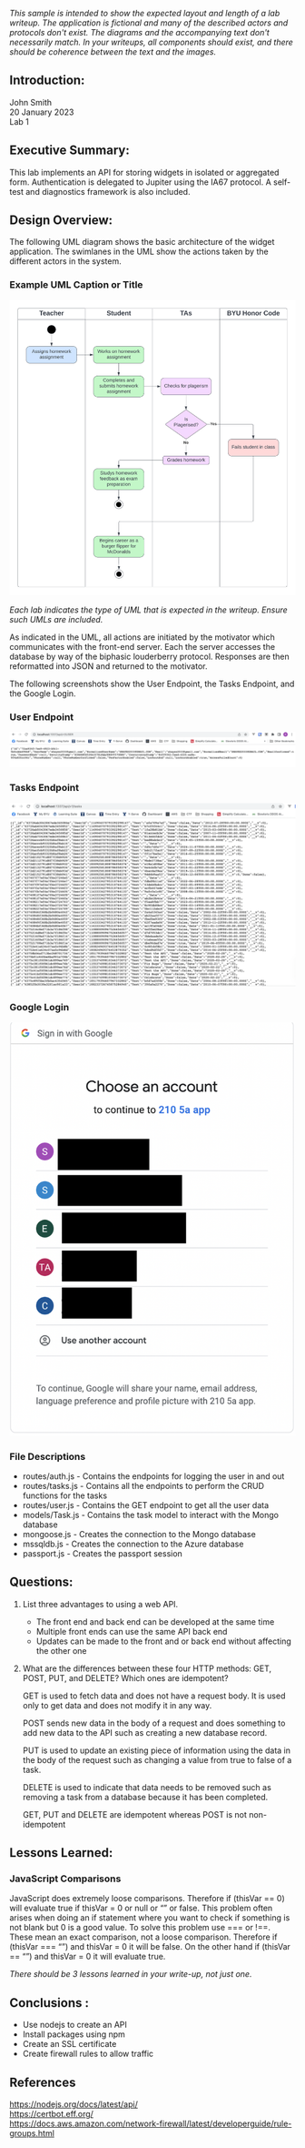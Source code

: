 *This sample is intended to show the expected layout and length of a lab writeup. The application is fictional and many of the described actors and protocols don't exist. The diagrams and the accompanying text don't necessarily match. In your writeups, all components should exist, and there should be coherence between the text and the images.*

## Introduction:
John Smith  
20 January 2023  
Lab 1  

## Executive Summary:

This lab implements an API for storing widgets in isolated or aggregated form. Authentication is delegated to Jupiter using the IA67 protocol. A self-test and diagnostics framework is also included.

## Design Overview:

The following UML diagram shows the basic architecture of the widget application. The swimlanes in the UML show the actions taken by the different actors in the system.

### Example UML Caption or Title
![Example UML](./img/example-UML.png)

*Each lab indicates the type of UML that is expected in the writeup. Ensure such UMLs are included.*

As indicated in the UML, all actions are initiated by the motivator which communicates with the front-end server. Each the server accesses the database by way of the biphasic louderberry protocol. Responses are then reformatted into JSON and returned to the motivator.

The following screenshots show the User Endpoint, the Tasks Endpoint, and the Google Login.

### User Endpoint
![Example Screenshots](./img/user.png)

### Tasks Endpoint
![Example Screenshots](./img/tasks.png)

### Google Login
![Example Screenshots](./img/auth.png)

### File Descriptions

* routes/auth.js - Contains the endpoints for logging the user in and out  
* routes/tasks.js - Contains all the endpoints to perform the CRUD functions for the tasks  
* routes/user.js - Contains the GET endpoint to get all the user data  
* models/Task.js - Contains the task model to interact with the Mongo database  
* mongoose.js - Creates the connection to the Mongo database  
* mssqldb.js - Creates the connection to the Azure database  
* passport.js - Creates the passport session

## Questions:

1. List three advantages to using a web API.
    - The front end and back end can be developed at the same time
    - Multiple front ends can use the same API back end
    - Updates can be made to the front and or back end without affecting the other one

1. What are the differences between these four HTTP methods: GET, POST, PUT, and DELETE? Which ones are idempotent?  

    GET is used to fetch data and does not have a request body. It is used only to get data and does not modify it in any way. 
    
    POST sends new data in the body of a request and does something to add new data to the API such as creating a new database record. 
    
    PUT is used to update an existing piece of information using the data in the body of the request such as changing a value from true to false of a task. 
    
    DELETE is used to indicate that data needs to be removed such as removing a task from a database because it has been completed.
    
    GET, PUT and DELETE are idempotent whereas POST is not non-idempotent

## Lessons Learned:

### JavaScript Comparisons  

JavaScript does extremely loose comparisons. Therefore if (thisVar == 0) will evaluate true if thisVar = 0 or null or “” or false. This problem often arises when doing an if statement where you want to check if something is not blank but 0 is a good value. To solve this problem use === or !==. These mean an exact comparison, not a loose comparison. Therefore if (thisVar === “”) and thisVar = 0 it will be false. On the other hand if (thisVar == “”) and thisVar = 0 it will evaluate true.

*There should be 3 lessons learned in your write-up, not just one.*

## Conclusions :

- Use nodejs to create an API
- Install packages using npm
- Create an SSL certificate
- Create firewall rules to allow traffic

## References

https://nodejs.org/docs/latest/api/  
https://certbot.eff.org/  
https://docs.aws.amazon.com/network-firewall/latest/developerguide/rule-groups.html
